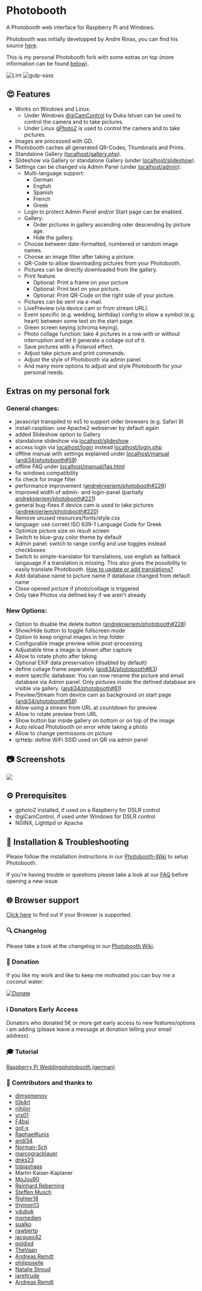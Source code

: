 # Photobooth

A Photobooth web interface for Raspberry Pi and Windows.

Photobooth was initially developped by Andre Rinas, you can find his source [here](https://github.com/andreknieriem/photobooth).

This is my personal Photobooth fork with some extras on top (more information can be found [below](https://github.com/andi34/photobooth#extras-on-my-personal-fork)).


![Lint](https://github.com/andi34/photobooth/workflows/Lint/badge.svg?branch=stable2)
![gulp-sass](https://github.com/andi34/photobooth/workflows/gulp-sass/badge.svg?branch=stable2)

## :heart_eyes: Features

- Works on Windows and Linux.
  - Under Windows [digiCamControl](http://digicamcontrol.com/) by Duka Istvan
    can be used to control the camera and to take pictures.
  - Under Linux [gPhoto2](http://gphoto.org/) is used to control the camera and
    to take pictures.
- Images are processed with GD.
- Photobooth caches all generated QR-Codes, Thumbnails and Prints.
- Standalone Gallery ([localhost/gallery.php](http://localhost/gallery.php)).
- Slideshow via Gallery or standalone Gallery (under [localhost/slideshow](http://localhost/slideshow)).
- Settings can be changed via Admin Panel (under [localhost/admin](http://localhost/admin)):
  - Multi-language support:
    - German
    - English
    - Spanish
    - French
    - Greek
  - Login to protect Admin Panel and/or Start page can be enabled.
  - Gallery:
    - Order pictures in gallery ascending oder descending by picture age.
    - Hide the gallery.
  - Choose between date-formatted, numbered or random image names.
  - Choose an image filter after taking a picture.
  - QR-Code to allow downloading pictures from your Photobooth.
  - Pictures can be directly downloaded from the gallery.
  - Print feature.
    - Optional: Print a frame on your picture
    - Optional: Print text on your picture.
    - Optional: Print QR-Code on the right side of your picture.
  - Pictures can be sent via e-mail.
  - LivePreview (via device cam or from stream URL).
  - Event specific (e.g. wedding, birthday) config to show a symbol (e.g. heart)
    between some text on the start page.
  - Green screen keying (chroma keying).
  - Photo collage function: take 4 pictures in a row with or without
    interruption and let it generate a collage out of it.
  - Save pictures with a Polaroid effect.
  - Adjust take picture and print commands.
  - Adjust the style of Photobooth via admin panel.
  - And many more options to adjust and style Photobooth for your personal needs.

## Extras on my personal fork
### General changes:

  - javascript transpiled to es5 to support older browsers (e.g. Safari 9)
  - install-raspbian: use Apache2 webserver by default again
  - added Slideshow option to Gallery
  - standalone slideshow via [localhost/slideshow](http://localhost/slideshow)
  - access login via [localhost/login](http://localhost/login) instead [localhost/login.php](http://localhost/login.php)
  - offline manual with settings explained under [localhost/manual](http://localhost/manual) ([andi34/photobooth#59](https://github.com/andi34/photobooth/pull/59))
  - offline FAQ under [localhost/manual/faq.html](http://localhost/manual/faq.html)
  - fix windows compatibility
  - fix check for image filter
  - performance improvement ([andreknieriem/photobooth#226](https://github.com/andreknieriem/photobooth/pull/226))
  - Improved width of admin- and login-panel (partially [andreknieriem/photobooth#221](https://github.com/andreknieriem/photobooth/pull/221))
  - general bug-fixes if device cam is used to take pictures ([andreknieriem/photobooth#220](https://github.com/andreknieriem/photobooth/pull/220))
  - Remove unused resources/fonts/style.css
  - language: use correkt ISO 639-1 Language Code for Greek
  - Optimize picture size on result screen
  - Switch to blue-gray color theme by default
  - Admin panel: switch to range config and use toggles instead checkboxes
  - Switch to simple-translator for translations, use english as fallback langauage if a translation is missing. This also gives the possibility to easily translate Photobooth. [How to update or add translations?](https://github.com/andi34/photobooth/wiki/FAQ#how-to-update-or-add-translations)
  - Add database name to picture name if database changed from default name
  - Close opened picture if photo/collage is triggered
  - Only take Photos via defined key if we aren't already

### New Options:

  - Option to disable the delete button ([andreknieriem/photobooth#228](https://github.com/andreknieriem/photobooth/pull/228))
  - Show/Hide button to toggle fullscreen mode
  - Option to keep original images in tmp folder
  - Configurable image preview while post-processing
  - Adjustable time a image is shown after capture
  - Allow to rotate photo after taking
  - Optional EXIF data preservation (disabled by default)
  - define collage frame seperately ([andi34/photobooth#63](https://github.com/andi34/photobooth/pull/63))
  - event specific database: You can now rename the picture and email database via Admin panel. Only pictures inside the defined database are visible via gallery. ([andi34/photobooth#61](https://github.com/andi34/photobooth/pull/61))
  - Preview/Stream from device cam as background on start page ([andi34/photobooth#58](https://github.com/andi34/photobooth/pull/58))
  - Allow using a stream from URL at countdown for preview
  - Allow to rotate preview from URL
  - Show button bar inside gallery on bottom or on top of the image
  - Auto reload Photobooth on error while taking a photo
  - Allow to change permissons on picture
  - qrHelp: define WiFi SSID used on QR via admin panel

## :camera: Screenshots

![](https://raw.githubusercontent.com/wiki/andi34/photobooth/images/start.png)

## :gear: Prerequisites

- gphoto2 installed, if used on a Raspberry for DSLR control
- digiCamControl, if used unter Windows for DSLR control
- NGINX, Lighttpd or Apache

## :wrench: Installation & Troubleshooting

Please follow the installation instructions in our
[Photobooth-Wiki](https://github.com/andi34/photobooth/wiki) to setup
Photobooth.

If you're having trouble or questions please take a look at our
[FAQ](https://github.com/andi34/photobooth/wiki#faq---frequently-asked-questions)
before opening a new issue.

## :globe_with_meridians: Browser support

[Click here](https://github.com/andi34/photobooth/wiki#browser-support) to find out if your Browser is supported.

### :mag: Changelog

Please take a look at the changelog in our [Photobooth Wiki](https://github.com/andi34/photobooth/wiki/changelog).

### :tada: Donation

If you like my work and like to keep me motivated you can buy me a coconut water:

[![Donate](https://img.shields.io/badge/Donate-PayPal-green.svg)](https://www.paypal.me/andreasblaesius)

### :information_source: Donators Early Access

Donators who donated 5€ or more get early access to new features/options i am adding (please leave a message at donation telling your email address).

### :mortar_board: Tutorial

[Raspberry Pi Weddingphotobooth (german)](https://www.andrerinas.de/tutorials/raspberry-pi-einen-dslr-weddingphotobooth-erstellen.html)

### :clap: Contributors and thanks to

- [dimsemenov](https://github.com/dimsemenov/photoswipe)
- [t0k4rt](https://github.com/t0k4rt/phpqrcode)
- [nihilor](https://github.com/nihilor/photobooth)
- [vrs01](https://github.com/vrs01)
- [F4bsi](https://github.com/F4bsi)
- [got-x](https://github.com/got-x)
- [RaphaelKunis](https://github.com/RaphaelKunis)
- [andi34](https://github.com/andi34)
- [Norman-Sch](https://github.com/Norman-Sch)
- [marcogracklauer](https://github.com/marcogracklauer)
- [dnks23](https://github.com/dnks23)
- [tobiashaas](https://github.com/tobiashaas)
- Martin Kaiser-Kaplaner
- [MoJou90](https://github.com/MoJou90)
- [Reinhard Reberning](https://www.reinhard-rebernig.at/website/websites/fotokasterl)
- [Steffen Musch](https://github.com/Nie-Oh)
- [flighter18](https://github.com/flighter18)
- [thymon13](https://github.com/thymon13)
- [vdubuk](https://github.com/vdubuk)
- [msmedien](https://github.com/msmedien)
- [sualko](https://github.com/sualko)
- [rawbertp](https://github.com/rawbertp)
- [jacques42](https://github.com/jacques42)
- [poldixd](https://github.com/poldixd)
- [TheVaan](https://github.com/TheVaan)
- [Andreas Remdt](https://andreasremdt.com)
- [philippselle](https://github.com/philippselle)
- [Natalie Stroud](https://github.com/stroudn1)
- [jarettrude](https://github.com/jarettrude)
- [Andreas Remdt](https://github.com/andreasremdt)
